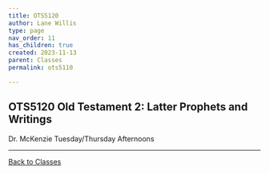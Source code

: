 ```yaml
---
title: OTS5120
author: Lane Willis
type: page
nav_order: 11
has_children: true
created: 2023-11-13
parent: Classes
permalink: ots5110

---
```


## OTS5120 Old Testament 2: Latter Prophets and Writings

Dr. McKenzie
Tuesday/Thursday Afternoons

---

[Back to Classes](/notes/classes)